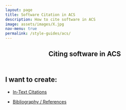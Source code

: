 ```yaml
---
layout: page
title: Software Citation in ACS
description: How to cite software in ACS
image: assets/images/X.jpg
nav-menu: true
permalink: /style-guides/acs/
---
```

<!-- Main -->
<div id="main" class="alt">

<!-- One -->
<section id="one">
	<div class="inner">
		<header class="major">
			<h1>Citing software in ACS</h1>
		</header>

<!-- Content -->
<h2 id="content">I want to create:</h2>
<div class="row">
	<div class="6u 12u$(small)">
		<ul class="actions">
			<li><a href="https://cfa-library.github.io/citesoftware.org/style-guides/acs/in-text" class="button big">In-Text Citations</a></li>
		</ul>
	</div>
	<div class="6u$ 12u$(small)">
		<ul class="actions">
			<li><a href="https://cfa-library.github.io/citesoftware.org/style-guides/acs/bibliography" class="button big">Bibliography / References</a></li>
		</ul>
	</div>

</div>

</div>
